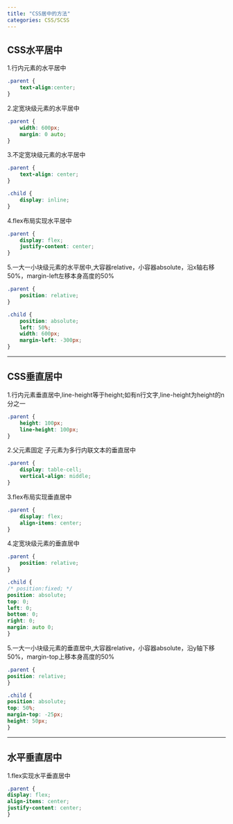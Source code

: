 ```yaml
---
title: "CSS居中的方法"
categories: CSS/SCSS
---
```


## CSS水平居中

1.行内元素的水平居中 
```css
.parent {
    text-align:center;
}
```

2.定宽块级元素的水平居中
```css
.parent {
    width: 600px;
    margin: 0 auto;
}
```

<!-- more -->

3.不定宽块级元素的水平居中
```css
.parent {
    text-align: center;
}

.child {
    display: inline;
}
```

4.flex布局实现水平居中
```css
.parent {
    display: flex;
    justify-content: center;
}
```

5.一大一小块级元素的水平居中,大容器relative，小容器absolute，沿x轴右移50%，margin-left左移本身高度的50%
```css
.parent {
    position: relative;
}

.child {
    position: absolute;
    left: 50%;
    width: 600px;
    margin-left: -300px;
}
```

---

## CSS垂直居中

1.行内元素垂直居中,line-height等于height;如有n行文字,line-height为height的n分之一
```css
.parent {
    height: 100px;
    line-height: 100px;
}
```

2.父元素固定 子元素为多行内联文本的垂直居中
```css
.parent {
    display: table-cell;
    vertical-align: middle;
}
```

3.flex布局实现垂直居中
```css
.parent {
    display: flex;
    align-items: center;
}
```

4.定宽块级元素的垂直居中
```css
.parent {
    position: relative;
}

.child {
/* position:fixed; */
position: absolute;
top: 0;
left: 0;
bottom: 0;
right: 0;
margin: auto 0;
}
```

5.一大一小块级元素的垂直居中,大容器relative，小容器absolute，沿y轴下移50%，margin-top上移本身高度的50%
```css
.parent {
position: relative;
}

.child {
position: absolute;
top: 50%;
margin-top: -25px;
height: 50px;
}
```

---

## 水平垂直居中

1.flex实现水平垂直居中
```css
.parent {
display: flex;
align-items: center;
justify-content: center;
}
```